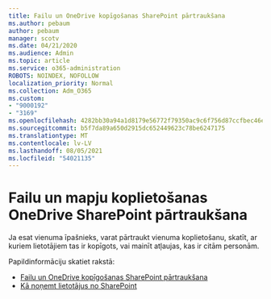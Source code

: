 ```yaml
---
title: Failu un OneDrive kopīgošanas SharePoint pārtraukšana
ms.author: pebaum
author: pebaum
manager: scotv
ms.date: 04/21/2020
ms.audience: Admin
ms.topic: article
ms.service: o365-administration
ROBOTS: NOINDEX, NOFOLLOW
localization_priority: Normal
ms.collection: Adm_O365
ms.custom:
- "9000192"
- "3169"
ms.openlocfilehash: 4282bb30a94a1d8179e56772f79350ac9c6f756d87ccfbec46e0418a3cc18612
ms.sourcegitcommit: b5f7da89a650d2915dc652449623c78be6247175
ms.translationtype: MT
ms.contentlocale: lv-LV
ms.lasthandoff: 08/05/2021
ms.locfileid: "54021135"
---
```

# <a name="how-to-stop-sharing-onedrive-or-sharepoint-files-or-folders"></a>Failu un mapju koplietošanas OneDrive SharePoint pārtraukšana

Ja esat vienuma īpašnieks, varat pārtraukt vienuma koplietošanu, skatīt, ar kuriem lietotājiem tas ir kopīgots, vai mainīt atļaujas, kas ir citām personām.

Papildinformāciju skatiet rakstā: 

- [Failu un OneDrive kopīgošanas SharePoint pārtraukšana](https://support.office.com/article/stop-sharing-onedrive-or-sharepoint-files-or-folders-or-change-permissions-0a36470f-d7fe-40a0-bd74-0ac6c1e13323)
- [Kā noņemt lietotājus no SharePoint](/sharepoint/remove-users)